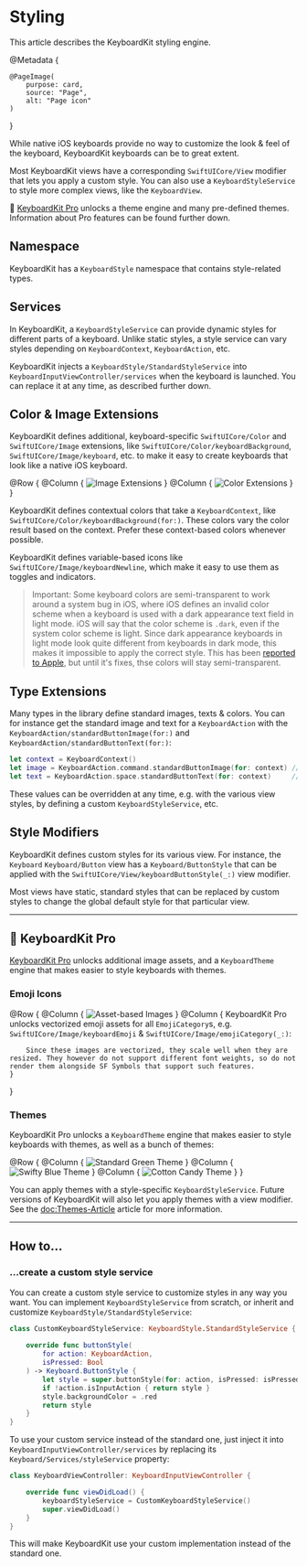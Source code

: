 # Styling

This article describes the KeyboardKit styling engine.

@Metadata {

    @PageImage(
        purpose: card,
        source: "Page",
        alt: "Page icon"
    )
}

While native iOS keyboards provide no way to customize the look & feel of the keyboard, KeyboardKit keyboards can be to great extent.

Most KeyboardKit views have a corresponding ``SwiftUICore/View`` modifier that lets you apply a custom style. You can also use a ``KeyboardStyleService`` to style more complex views, like the ``KeyboardView``.

👑 [KeyboardKit Pro][Pro] unlocks a theme engine and many pre-defined themes. Information about Pro features can be found further down.

[Pro]: https://github.com/KeyboardKit/KeyboardKitPro



## Namespace

KeyboardKit has a ``KeyboardStyle`` namespace that contains style-related types.



## Services

In KeyboardKit, a ``KeyboardStyleService`` can provide dynamic styles for different parts of a keyboard. Unlike static styles, a style service can vary styles depending on ``KeyboardContext``, ``KeyboardAction``, etc.

KeyboardKit injects a ``KeyboardStyle/StandardStyleService`` into ``KeyboardInputViewController/services`` when the keyboard is launched. You can replace it at any time, as described further down.



## Color & Image Extensions 

KeyboardKit defines additional, keyboard-specific ``SwiftUICore/Color`` and ``SwiftUICore/Image`` extensions, like ``SwiftUICore/Color/keyboardBackground``, ``SwiftUICore/Image/keyboard``, etc. to make it easy to create keyboards that look like a native iOS keyboard.

@Row {
    @Column {
        ![Image Extensions](styling-images)
    }
    @Column {
        ![Color Extensions](styling-colors)
    }
}

KeyboardKit defines contextual colors that take a ``KeyboardContext``, like ``SwiftUICore/Color/keyboardBackground(for:)``. These colors vary the color result based on the context. Prefer these context-based colors whenever possible.

KeyboardKit defines variable-based icons like ``SwiftUICore/Image/keyboardNewline``, which make it easy to use them as toggles and indicators.

> Important: Some keyboard colors are semi-transparent to work around a system bug in iOS, where iOS defines an invalid color scheme when a keyboard is used with a dark appearance text field in light mode. iOS will say that the color scheme is `.dark`, even if the system color scheme is light. Since dark appearance keyboards in light mode look quite different from keyboards in dark mode, this makes it impossible to apply the correct style. This has been [reported to Apple][Bug], but until it's fixes, thse colors will stay semi-transparent.

[Bug]: https://github.com/KeyboardKit/KeyboardKit/issues/305



## Type Extensions

Many types in the library define standard images, texts & colors. You can for instance get the standard image and text for a ``KeyboardAction`` with the ``KeyboardAction/standardButtonImage(for:)`` and ``KeyboardAction/standardButtonText(for:)``:

```swift
let context = KeyboardContext()
let image = KeyboardAction.command.standardButtonImage(for: context) // Command icon
let text = KeyboardAction.space.standardButtonText(for: context)     // KKL10n.space
```

These values can be overridden at any time, e.g. with the various view styles, by defining a custom ``KeyboardStyleService``, etc.



## Style Modifiers

KeyboardKit defines custom styles for its various view. For instance, the ``Keyboard`` ``Keyboard/Button`` view has a ``Keyboard/ButtonStyle`` that can be applied with the ``SwiftUICore/View/keyboardButtonStyle(_:)`` view modifier.

Most views have static, standard styles that can be replaced by custom styles to change the global default style for that particular view. 


---


## 👑 KeyboardKit Pro

[KeyboardKit Pro][Pro] unlocks additional image assets, and a ``KeyboardTheme`` engine that makes easier to style keyboards with themes.

[Pro]: https://github.com/KeyboardKit/KeyboardKitPro


### Emoji Icons

@Row {
    @Column {
        ![Asset-based Images](images-emojis)
    }
    @Column {
        KeyboardKit Pro unlocks vectorized emoji assets for all ``EmojiCategory``s, e.g. ``SwiftUICore/Image/keyboardEmoji`` & ``SwiftUICore/Image/emojiCategory(_:)``:
        
        Since these images are vectorized, they scale well when they are resized. They however do not support different font weights, so do not render them alongside SF Symbols that support such features.
    }
}

### Themes

KeyboardKit Pro unlocks a ``KeyboardTheme`` engine that makes easier to style keyboards with themes, as well as a bunch of themes:

@Row {
    @Column { ![Standard Green Theme](standard-green) }
    @Column { ![Swifty Blue Theme](swifty-blue) }
    @Column { ![Cotton Candy Theme](candyshop-cottoncandy) }
}

You can apply themes with a style-specific ``KeyboardStyleService``. Future versions of KeyboardKit will also let you apply themes with a view modifier. See the <doc:Themes-Article> article for more information.


---


## How to...


### ...create a custom style service

You can create a custom style service to customize styles in any way you want. You can implement ``KeyboardStyleService`` from scratch, or inherit and customize ``KeyboardStyle/StandardStyleService``:

```swift
class CustomKeyboardStyleService: KeyboardStyle.StandardStyleService {
    
    override func buttonStyle(
        for action: KeyboardAction,
        isPressed: Bool
    ) -> Keyboard.ButtonStyle {
        let style = super.buttonStyle(for: action, isPressed: isPressed)
        if !action.isInputAction { return style }
        style.backgroundColor = .red
        return style
    }
}
```

To use your custom service instead of the standard one, just inject it into ``KeyboardInputViewController/services`` by replacing its ``Keyboard/Services/styleService`` property:

```swift
class KeyboardViewController: KeyboardInputViewController {

    override func viewDidLoad() {
        keyboardStyleService = CustomKeyboardStyleService()
        super.viewDidLoad()
    }
}
```

This will make KeyboardKit use your custom implementation instead of the standard one.
